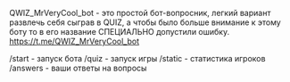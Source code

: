 QWIZ_MrVeryCool_bot - это простой бот-вопросник, легкий вариант развлечь себя сыграв в QUIZ, а чтобы было больше внимание к этому боту то в его название СПЕЦИАЛЬНО допустили ошибку.
https://t.me/QWIZ_MrVeryCool_bot

/start - запуск бота
/quiz - запуск игры
/static - статистика игроков
/answers - ваши ответы на вопросы